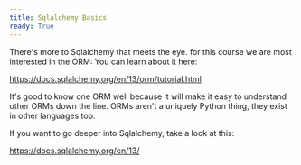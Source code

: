 ```yaml
---
title: Sqlalchemy Basics
ready: True
---
```


There's more to Sqlalchemy that meets the eye. for this course we are most interested in the ORM: You can learn about it here:

https://docs.sqlalchemy.org/en/13/orm/tutorial.html

It's good to know one ORM well because it will make it easy to understand other ORMs down the line. ORMs aren't a uniquely Python thing, they exist in other languages too.

If you want to go deeper into Sqlalchemy, take a look at this:

https://docs.sqlalchemy.org/en/13/
